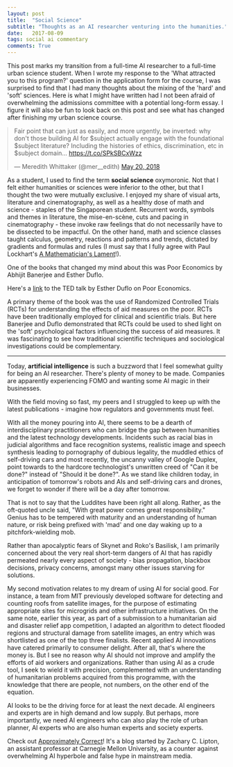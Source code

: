 ```yaml
---
layout: post
title:  "Social Science"
subtitle: "Thoughts as an AI researcher venturing into the humanities."
date:   2017-08-09
tags: social ai commentary
comments: True
---
```


<div class='note note-right'>
	This post marks my transition from a full-time AI researcher to a full-time urban science student. When I wrote my response to the 'What attracted you to this program?' question in the application form for the course, I was surprised to find that I had many thoughts about the mixing of the 'hard' and 'soft' sciences. Here is what I might have written had I not been afraid of overwhelming the admissions committee with a potential long-form essay. I figure it will also be fun to look back on this post and see what has changed after finishing my urban science course.
</div>

<blockquote class="twitter-tweet" data-lang="en" style='margin:auto;'><p lang="en" dir="ltr">Fair point that can just as easily, and more urgently, be inverted: why don&#39;t those building AI for $subject actually engage with the foundational $subject literature? Including the histories of ethics, discrimination, etc in $subject domain... <a href="https://t.co/SPkSBCxWzz">https://t.co/SPkSBCxWzz</a></p>&mdash; Meredith Whittaker (@mer__edith) <a href="https://twitter.com/mer__edith/status/998211595879833602?ref_src=twsrc%5Etfw">May 20, 2018</a></blockquote>
<script async src="https://platform.twitter.com/widgets.js" charset="utf-8"></script>

As a student, I used to find the term **social science** oxymoronic. Not that I felt either humanities or sciences were inferior to the other, but that I thought the two were mutually exclusive. I enjoyed my share of visual arts, literature and cinematography, as well as a healthy dose of math and science - staples of the Singaporean student. Recurrent words, symbols and themes in literature, the mise-en-scène, cuts and pacing in cinematography - these invoke raw feelings that do not necessarily have to be dissected to be impactful. On the other hand, math and science classes taught calculus, geometry, reactions and patterns and trends, dictated by gradients and formulas and rules (I must say that I fully agree with Paul Lockhart's [A Mathematician's Lament](https://www.mimuw.edu.pl/~pawelst/rzut_oka/Zajecia_dla_MISH_2011-12/Lektury_files/LockhartsLament.pdf)!). 

One of the books that changed my mind about this was Poor Economics by Abhijit Banerjee and Esther Duflo. 

<div class='note note-left'>
	Here's a <a href='https://www.youtube.com/watch?v=0zvrGiPkVcs'>link</a> to the TED talk by Esther Duflo on Poor Economics.
</div>

A primary theme of the book was the use of Randomized Controlled Trials (RCTs) for understanding the effects of aid measures on the poor. RCTs have been traditionally employed for clinical and scientific trials. But here Banerjee and Duflo demonstrated that RCTs could be used to shed light on the 'soft' psychological factors influencing the success of aid measures. It was fascinating to see how traditional scientific techniques and sociological investigations could be complementary.

---

Today, **artificial intelligence** is such a buzzword that I feel somewhat guilty for being an AI researcher. There's plenty of money to be made. Companies are apparently experiencing FOMO and wanting some AI magic in their businesses. 

With the field moving so fast, my peers and I struggled to keep up with the latest publications - imagine how regulators and governments must feel.

With all the money pouring into AI, there seems to be a dearth of interdisciplinary practitioners who can bridge the gap between humanities and the latest technology developments. Incidents such as racial bias in judicial algorithms and face recognition systems, realistic image and speech synthesis leading to pornography of dubious legality, the muddled ethics of self-driving cars and most recently, the uncanny valley of Google Duplex, point towards to the hardcore technologist's unwritten creed of "Can it be done?" instead of "Should it be done?". As we stand like children today, in anticipation of tomorrow's robots and AIs and self-driving cars and drones, we forget to wonder if there will be a day after tomorrow.

That is not to say that the Luddites have been right all along. Rather, as the oft-quoted uncle said, "With great power comes great responsibility." Genius has to be tempered with maturity and an understanding of human nature, or risk being prefixed with 'mad' and one day waking up to a pitchfork-wielding mob.

Rather than apocalyptic fears of Skynet and Roko's Basilisk, I am primarily concerned about the very real short-term dangers of AI that has rapidly permeated nearly every aspect of society - bias propagation, blackbox decisions, privacy concerns, amongst many other issues starving for solutions.

My second motivation relates to my dream of using AI for social good. For instance, a team from MIT previously developed software for detecting and counting roofs from satellite images, for the purpose of estimating appropriate sites for microgrids and other infrastructure initiatives. On the same note, earlier this year, as part of a submission to a humanitarian aid and disaster relief app competition, I adapted an algorithm to detect flooded regions and structural damage from satellite images, an entry which was shortlisted as one of the top three finalists. Recent applied AI innovations have catered primarily to consumer delight. After all, that's where the money is. But I see no reason why AI should not improve and amplify the efforts of aid workers and organizations. Rather than using AI as a crude tool, I seek to wield it with precision, complemented with an understanding of humanitarian problems acquired from this programme, with the knowledge that there are people, not numbers, on the other end of the equation.

AI looks to be the driving force for at least the next decade. AI engineers and experts are in high demand and low supply. But perhaps, more importantly, we need AI engineers who can also play the role of urban planner, AI experts who are also human experts and society experts.

<div class='note note-right'>
	Check out <a href='http://approximatelycorrect.com/'>Approximately Correct</a>! It's a blog started by Zachary C. Lipton, an assistant professor at Carnegie Mellon University, as a counter against overwhelming AI hyperbole and false hype in mainstream media.
</div>




